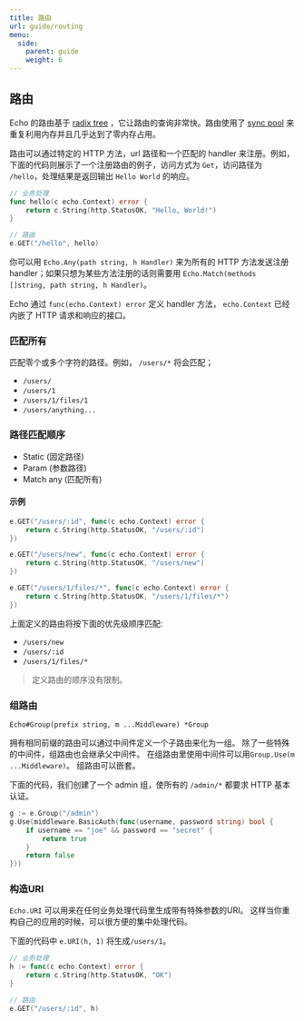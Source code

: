 ```yaml
---
title: 路由
url: guide/routing
menu:
  side:
    parent: guide
    weight: 6
---
```


## 路由

Echo 的路由基于 [radix tree](http://en.wikipedia.org/wiki/Radix_tree) ，它让路由的查询非常快。路由使用了 [sync pool](https://golang.org/pkg/sync/#Pool) 来重复利用内存并且几乎达到了零内存占用。

路由可以通过特定的 HTTP 方法，url 路径和一个匹配的 handler 来注册。例如，下面的代码则展示了一个注册路由的例子，访问方式为 `Get`，访问路径为 `/hello`，处理结果是返回输出 `Hello World` 的响应。

```go
// 业务处理
func hello(c echo.Context) error {
  	return c.String(http.StatusOK, "Hello, World!")
}

// 路由
e.GET("/hello", hello)
```

你可以用 `Echo.Any(path string, h Handler)` 来为所有的 HTTP 方法发送注册 handler；如果只想为某些方法注册的话则需要用 `Echo.Match(methods []string, path string, h Handler)`。

Echo 通过 `func(echo.Context) error` 定义 handler 方法， `echo.Context` 已经内嵌了 HTTP 请求和响应的接口。

### 匹配所有

匹配零个或多个字符的路径。例如， `/users/*` 将会匹配；

- `/users/`
- `/users/1`
- `/users/1/files/1`
- `/users/anything...`

### 路径匹配顺序

- Static (固定路径)
- Param (参数路径)
- Match any (匹配所有)

#### 示例

```go
e.GET("/users/:id", func(c echo.Context) error {
	return c.String(http.StatusOK, "/users/:id")
})

e.GET("/users/new", func(c echo.Context) error {
	return c.String(http.StatusOK, "/users/new")
})

e.GET("/users/1/files/*", func(c echo.Context) error {
	return c.String(http.StatusOK, "/users/1/files/*")
})
```

上面定义的路由将按下面的优先级顺序匹配:

- `/users/new`
- `/users/:id`
- `/users/1/files/*`

> 定义路由的顺序没有限制。

### 组路由

`Echo#Group(prefix string, m ...Middleware) *Group`

拥有相同前缀的路由可以通过中间件定义一个子路由来化为一组。
除了一些特殊的中间件，组路由也会继承父中间件。
在组路由里使用中间件可以用`Group.Use(m ...Middleware)`。
组路由可以嵌套。

下面的代码，我们创建了一个 admin 组，使所有的 `/admin/*` 都要求 HTTP 基本认证。

```go
g := e.Group("/admin")
g.Use(middleware.BasicAuth(func(username, password string) bool {
	if username == "joe" && password == "secret" {
		return true
	}
	return false
}))
```

### 构造URI 

`Echo.URI` 可以用来在任何业务处理代码里生成带有特殊参数的URI。
这样当你重构自己的应用的时候，可以很方便的集中处理代码。

下面的代码中 `e.URI(h, 1)` 将生成`/users/1`。

```go
// 业务处理
h := func(c echo.Context) error {
	return c.String(http.StatusOK, "OK")
}

// 路由
e.GET("/users/:id", h)
```

